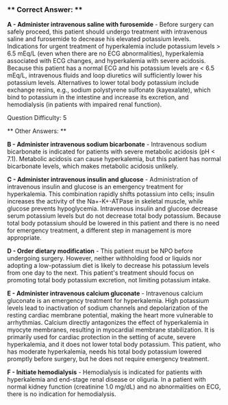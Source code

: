 ### ** Correct Answer: **

**A - Administer intravenous saline with furosemide** - Before surgery can safely proceed, this patient should undergo treatment with intravenous saline and furosemide to decrease his elevated potassium levels. Indications for urgent treatment of hyperkalemia include potassium levels > 6.5 mEq/L (even when there are no ECG abnormalities), hyperkalemia associated with ECG changes, and hyperkalemia with severe acidosis. Because this patient has a normal ECG and his potassium levels are < 6.5 mEq/L, intravenous fluids and loop diuretics will sufficiently lower his potassium levels. Alternatives to lower total body potassium include exchange resins, e.g., sodium polystyrene sulfonate (kayexalate), which bind to potassium in the intestine and increase its excretion, and hemodialysis (in patients with impaired renal function).

Question Difficulty: 5

** Other Answers: **

**B - Administer intravenous sodium bicarbonate** - Intravenous sodium bicarbonate is indicated for patients with severe metabolic acidosis (pH < 7.1). Metabolic acidosis can cause hyperkalemia, but this patient has normal bicarbonate levels, which makes metabolic acidosis unlikely.

**C - Administer intravenous insulin and glucose** - Administration of intravenous insulin and glucose is an emergency treatment for hyperkalemia. This combination rapidly shifts potassium into cells; insulin increases the activity of the Na+-K+-ATPase in skeletal muscle, while glucose prevents hypoglycemia. Intravenous insulin and glucose decrease serum potassium levels but do not decrease total body potassium. Because total body potassium should be lowered in this patient and there is no need for emergency treatment, a different step in management is more appropriate.

**D - Order dietary modification** - This patient must be NPO before undergoing surgery. However, neither withholding food or liquids nor adopting a low-potassium diet is likely to decrease his potassium levels from one day to the next. This patient's treatment should focus on promoting total body potassium excretion, not limiting potassium intake.

**E - Administer intravenous calcium gluconate** - Intravenous calcium gluconate is an emergency treatment for hyperkalemia. High potassium levels lead to inactivation of sodium channels and depolarization of the resting cardiac membrane potential, making the heart more vulnerable to arrhythmias. Calcium directly antagonizes the effect of hyperkalemia in myocyte membranes, resulting in myocardial membrane stabilization. It is primarily used for cardiac protection in the setting of acute, severe hyperkalemia, and it does not lower total body potassium. This patient, who has moderate hyperkalemia, needs his total body potassium lowered promptly before surgery, but he does not require emergency treatment.

**F - Initiate hemodialysis** - Hemodialysis is indicated for patients with hyperkalemia and end-stage renal disease or oliguria. In a patient with normal kidney function (creatinine 1.0 mg/dL) and no abnormalities on ECG, there is no indication for hemodialysis.

